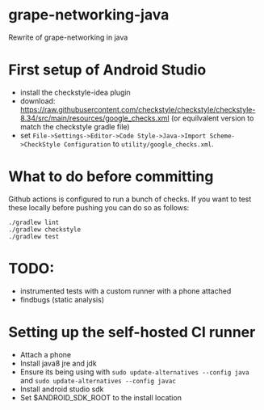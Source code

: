 # grape-networking-java
Rewrite of grape-networking in java

# First setup of Android Studio
- install the checkstyle-idea plugin
- download: https://raw.githubusercontent.com/checkstyle/checkstyle/checkstyle-8.34/src/main/resources/google_checks.xml (or equilvalent version to match the checkstyle gradle file)
- set `File->Settings->Editor->Code Style->Java->Import Scheme->CheckStyle Configuration` to `utility/google_checks.xml`.

# What to do before committing
Github actions is configured to run a bunch of checks. If you want to
test these locally before pushing you can do so as follows:
```
./gradlew lint
./gradlew checkstyle
./gradlew test
```

# TODO:
- instrumented tests with a custom runner with a phone attached
- findbugs (static analysis)

# Setting up the self-hosted CI runner
- Attach a phone
- Install java8 jre and jdk
- Ensure its being using with `sudo update-alternatives --config java` and `sudo update-alternatives --config javac`
- Install android studio sdk
- Set $ANDROID_SDK_ROOT to the install location
